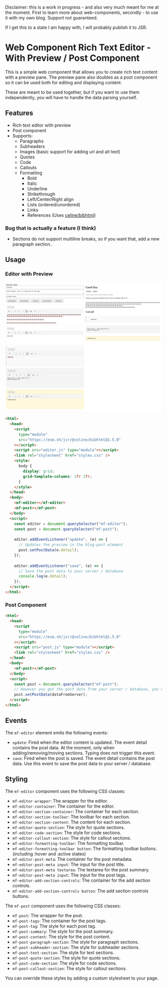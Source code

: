 Disclaimer: this is a work in progress - and also very much meant for me at the moment. First to learn more about web-components, secondly - to use it with my own blog. Support not guaranteed.

If I get this to a state I am happy with, I will probably publish it to JSR.

# Web Component Rich Text Editor - With Preview / Post Component

This is a simple web component that allows you to create rich text content with a preview pane.
The preview pane also doubles as a post component so it can be used both for editing and displaying content.

These are meant to be used together, but if you want to use them independently, you will have to handle the data parsing yourself.

## Features

- Rich text editor with preview
- Post component
- Supports:
  - Paragraphs
  - Subheaders
  - Images (basic support for adding url and alt text)
  - Quotes
  - Code
  - Callouts
  - Formatting
    - Bold
    - Italic
    - Underline
    - Strikethrough
    - Left/Center/Right align
    - Lists (ordered/unordered)
    - Links
    - References (Uses [celine/bibhtml](https://maxbo.me/celine/bibhtml/))

### Bug that is actually a feature (I think)

- Sections do not support multiline breaks, so if you want that, add a new paragraph section..

## Usage

### Editor with Preview

<img width="600" src="screenshots/side-by-side.png">

```html
<html>
  <head>
    <script
      type="module"
      src="https://esm.sh/jsr/@celine/bibhtml@1.5.0"
    ></script>
    <script src="editor.js" type="module"></script>
    <link rel="stylesheet" href="styles.css" />
    <style>
      body {
        display: grid;
        grid-template-columns: 1fr 1fr;
      }
    </style>
  </head>
  <body>
    <mf-editor></mf-editor>
    <mf-post></mf-post>
  </body>
  <script>
    const editor = document.querySelector("mf-editor");
    const post = document.querySelector("mf-post");

    editor.addEventListener("update", (e) => {
      // Updates the preview in the blog-post element
      post.setPostData(e.detail);
    });

    editor.addEventListener("save", (e) => {
      // Save the post data to your server / database
      console.log(e.detail);
    });
  </script>
</html>
```

### Post Component

```html
<html>
  <head>
    <script
      type="module"
      src="https://esm.sh/jsr/@celine/bibhtml@1.5.0"
    ></script>
    <script src="post.js" type="module"></script>
    <link rel="stylesheet" href="styles.css" />
  </head>
  <body>
    <mf-post></mf-post>
  </body>
  <script>
    const post = document.querySelector("mf-post");
    // However you get the post data from your server / database, you can set it on the post component
    post.setPostData(dataFromServer);
  </script>
</html>
```

## Events

The `mf-editor` element emits the following events:

- `update`: Fired when the editor content is updated. The event detail contains the post data. At the moment, only when adding/removing/moving sections. Typing does not trigger this event.
- `save`: Fired when the post is saved. The event detail contains the post data. Use this event to save the post data to your server / database.

## Styling

The `mf-editor` component uses the following CSS classes:

- `mf-editor-wrapper`: The wrapper for the editor.
- `mf-editor-container`: The container for the editor.
- `mf-editor-section-container`: The container for each section.
- `mf-editor-section-toolbar`: The toolbar for each section.
- `mf-editor-section-content`: The content for each section.
- `mf-editor-quote-section`: The style for quote sections.
- `mf-editor-code-section`: The style for code sections.
- `mf-editor-callout-section`: The style for callout sections.
- `mf-editor-formatting-toolbar`: The formatting toolbar.
- `mf-editor-formatting-toolbar button`: The formatting toolbar buttons. (including :hover and :active states)
- `mf-editor-post-meta`: The container for the post metadata.
- `mf-editor-post-meta input`: The input for the post title.
- `mf-editor-post-meta textarea`: The textarea for the post summary.
- `mf-editor-post-meta input`: The input for the post tags.
- `mf-editor-add-section-controls`: The container for the add section controls.
- `mf-editor-add-section-controls button`: The add section controls buttons.

The `mf-post` component uses the following CSS classes:

- `mf-post`: The wrapper for the post.
- `mf-post-tags`: The container for the post tags.
- `mf-post-tag`: The style for each post tag.
- `mf-post-summary`: The style for the post summary.
- `mf-post-content`: The style for the post content.
- `mf-post-paragraph-section`: The style for paragraph sections.
- `mf-post-subheader-section`: The style for subheader sections.
- `mf-post-text-section`: The style for text sections.
- `mf-post-quote-section`: The style for quote sections.
- `mf-post-code-section`: The style for code sections.
- `mf-post-callout-section`: The style for callout sections.

You can override these styles by adding a custom stylesheet to your page.
